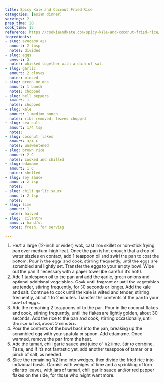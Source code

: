 ```yaml
---
title: Spicy Kale and Coconut Fried Rice
categories: [asian dinner]
servings: 2
prep_time: 20
cook_time: 15
reference: https://cookieandkate.com/spicy-kale-and-coconut-fried-rice/#tasty-recipes-23595
ingredients:
- slug: avocado oil
  amount: 2 tbsp
  notes: divided
- slug: eggs
  amount: 2
  notes: whisked together with a dash of salt
- slug: garlic
  amount: 2 cloves
  notes: minced
- slug: green onions
  amount: 1 bunch
  notes: chopped
- slug: bell peppers
  amount: 1
  notes: chopped
- slug: kale
  amount: 1 medium bunch
  notes: ribs removed, leaves chopped
- slug: sea salt
  amount: 1/4 tsp
  notes:
- slug: coconut flakes
  amount: 3/4 C
  notes: unsweetened
- slug: brown rice
  amount: 2 C
  notes: cooked and chilled
- slug: edamame
  amount: 1 C
  notes: shelled
- slug: soy sauce
  amount: 2 tsp
  notes:
- slug: chili garlic sauce
  amount: 2 tsp
  notes:
- slug: lime
  amount: 1
  notes: halved
- slug:  cilantro
  amount: handful
  notes: fresh, for serving

---
```


1. Heat a large (12-inch or wider) wok, cast iron skillet or non-stick frying pan over medium-high heat. Once the pan is hot enough that a drop of water sizzles on contact, add 1 teaspoon oil and swirl the pan to coat the bottom. Pour in the eggs and cook, stirring frequently, until the eggs are scrambled and lightly set. Transfer the eggs to your empty bowl. Wipe out the pan if necessary with a paper towel (be careful, it’s hot!).
2. Add 1 tablespoon oil to the pan and add the garlic, green onions and optional additional vegetables. Cook until fragrant or until the vegetables are tender, stirring frequently, for 30 seconds or longer. Add the kale and salt. Continue to cook until the kale is wilted and tender, stirring frequently, about 1 to 2 minutes. Transfer the contents of the pan to your bowl of eggs.
3. Add the remaining 2 teaspoons oil to the pan. Pour in the coconut flakes and cook, stirring frequently, until the flakes are lightly golden, about 30 seconds. Add the rice to the pan and cook, stirring occasionally, until the rice is hot, about 3 minutes.
4. Pour the contents of the bowl back into the pan, breaking up the scrambled egg with your spatula or spoon. Add edamame. Once warmed, remove the pan from the heat.
5. Add the tamari, chili garlic sauce and juice of 1/2 lime. Stir to combine. Taste, and if it’s not fantastic yet, add another teaspoon of tamari or a pinch of salt, as needed.
6. Slice the remaining 1/2 lime into wedges, then divide the fried rice into individual bowls. Garnish with wedges of lime and a sprinkling of torn cilantro leaves, with jars of tamari, chili garlic sauce and/or red pepper flakes on the side, for those who might want more.

